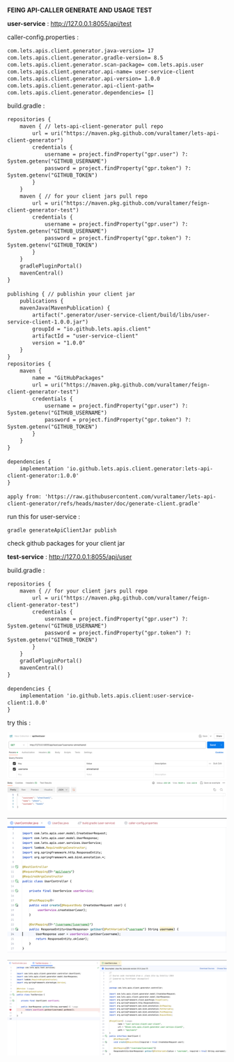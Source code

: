 **FEING API-CALLER GENERATE AND USAGE TEST**

**user-service** : http://127.0.0.1:8055/api/test

caller-config.properties :

    com.lets.apis.client.generator.java-version= 17
    com.lets.apis.client.generator.gradle-version= 8.5
    com.lets.apis.client.generator.scan-package= com.lets.apis.user
    com.lets.apis.client.generator.api-name= user-service-client
    com.lets.apis.client.generator.api-version= 1.0.0
    com.lets.apis.client.generator.api-client-path=
    com.lets.apis.client.generator.dependencies= []

build.gradle : 

    repositories {
        maven { // lets-api-client-generator pull repo
            url = uri("https://maven.pkg.github.com/vuraltamer/lets-api-client-generator")
            credentials {
                username = project.findProperty("gpr.user") ?: System.getenv("GITHUB_USERNAME")
                password = project.findProperty("gpr.token") ?: System.getenv("GITHUB_TOKEN")
            }
        }
        maven { // for your client jars pull repo
            url = uri("https://maven.pkg.github.com/vuraltamer/feign-client-generator-test")
            credentials {
                username = project.findProperty("gpr.user") ?: System.getenv("GITHUB_USERNAME")
                password = project.findProperty("gpr.token") ?: System.getenv("GITHUB_TOKEN")
            }
        }
        gradlePluginPortal()
        mavenCentral()
    }
    
    publishing { // publishin your client jar 
        publications {
        mavenJava(MavenPublication) {
            artifact(".generator/user-service-client/build/libs/user-service-client-1.0.0.jar")
            groupId = "io.github.lets.apis.client"
            artifactId = "user-service-client"
            version = "1.0.0"
        }
    }
    repositories {
        maven {
            name = "GitHubPackages"
            url = uri("https://maven.pkg.github.com/vuraltamer/feign-client-generator-test")
            credentials {
                username = project.findProperty("gpr.user") ?: System.getenv("GITHUB_USERNAME")
                password = project.findProperty("gpr.token") ?: System.getenv("GITHUB_TOKEN")
            }
        }
    }

    dependencies {
        implementation 'io.github.lets.apis.client.generator:lets-api-client-generator:1.0.0'
    }

    apply from: 'https://raw.githubusercontent.com/vuraltamer/lets-api-client-generator/refs/heads/master/doc/generate-client.gradle'

run this for user-service :

    gradle generateApiClientJar publish

check github packages for your client jar

**test-service** : http://127.0.0.1:8055/api/user

build.gradle :

    repositories {
        maven { // for your client jars pull repo
            url = uri("https://maven.pkg.github.com/vuraltamer/feign-client-generator-test")
            credentials {
                username = project.findProperty("gpr.user") ?: System.getenv("GITHUB_USERNAME")
                password = project.findProperty("gpr.token") ?: System.getenv("GITHUB_TOKEN")
            }
        }
        gradlePluginPortal()
        mavenCentral()
    }

    dependencies {
        implementation 'io.github.lets.apis.client:user-service-client:1.0.0'
    }


try this :

![img_1.png](img/img_1.png)

![img_3.png](img/img_3.png)

![img_2.png](img/img_2.png)
